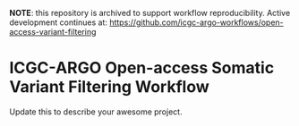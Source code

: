 **NOTE**: this repository is archived to support workflow reproducibility. Active development continues at: https://github.com/icgc-argo-workflows/open-access-variant-filtering

# ICGC-ARGO Open-access Somatic Variant Filtering Workflow

Update this to describe your awesome project.
